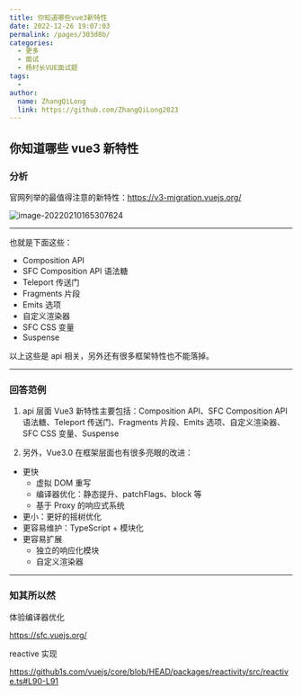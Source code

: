 ```yaml
---
title: 你知道哪些vue3新特性
date: 2022-12-26 19:07:03
permalink: /pages/303d8b/
categories:
  - 更多
  - 面试
  - 杨村长VUE面试题
tags:
  -
author:
  name: ZhangQiLong
  link: https://github.com/ZhangQiLong2023
---
```


## 你知道哪些 vue3 新特性

### 分析

官网列举的最值得注意的新特性：https://v3-migration.vuejs.org/

![image-20220210165307624](https://tva1.sinaimg.cn/large/e6c9d24ely1h0wjzxntraj21a60f2q4z.jpg)

---

也就是下面这些：

- Composition API
- SFC Composition API 语法糖
- Teleport 传送门
- Fragments 片段
- Emits 选项
- 自定义渲染器
- SFC CSS 变量
- Suspense

以上这些是 api 相关，另外还有很多框架特性也不能落掉。

---

### 回答范例

1. api 层面 Vue3 新特性主要包括：Composition API、SFC Composition API 语法糖、Teleport 传送门、Fragments 片段、Emits 选项、自定义渲染器、SFC CSS 变量、Suspense

2. 另外，Vue3.0 在框架层面也有很多亮眼的改进：

- 更快
  - 虚拟 DOM 重写
  - 编译器优化：静态提升、patchFlags、block 等
  - 基于 Proxy 的响应式系统
- 更小：更好的摇树优化
- 更容易维护：TypeScript + 模块化
- 更容易扩展
  - 独立的响应化模块
  - 自定义渲染器

---

### 知其所以然

体验编译器优化

https://sfc.vuejs.org/

reactive 实现

https://github1s.com/vuejs/core/blob/HEAD/packages/reactivity/src/reactive.ts#L90-L91
